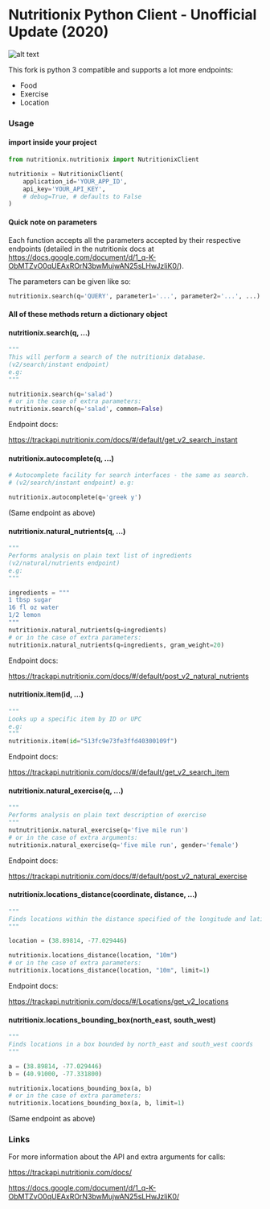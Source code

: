 Nutritionix Python Client - Unofficial Update (2020)
==================================

![alt text](attributions/NutritionixAPI_hires_flat.png)

This fork is python 3 compatible and supports a lot more endpoints:
- Food
- Exercise
- Location

### Usage

#### import inside your project

```py
from nutritionix.nutritionix import NutritionixClient

nutritionix = NutritionixClient(
    application_id='YOUR_APP_ID',
    api_key='YOUR_API_KEY',
    # debug=True, # defaults to False
)

```

#### Quick note on parameters

Each function accepts all the parameters accepted by their respective endpoints (detailed in the nutritionix docs at https://docs.google.com/document/d/1_q-K-ObMTZvO0qUEAxROrN3bwMujwAN25sLHwJzliK0/).

The parameters can be given like so:
```py
nutritionix.search(q='QUERY', parameter1='...', parameter2='...', ...)
```
#### All of these methods return a dictionary object

#### nutritionix.search(q, ...)
```py
"""
This will perform a search of the nutritionix database.
(v2/search/instant endpoint)
e.g:
"""

nutritionix.search(q='salad')
# or in the case of extra parameters:
nutritionix.search(q='salad', common=False)
```

Endpoint docs:

https://trackapi.nutritionix.com/docs/#/default/get_v2_search_instant

#### nutritionix.autocomplete(q, ...)
```py
# Autocomplete facility for search interfaces - the same as search.
# (v2/search/instant endpoint) e.g:

nutritionix.autocomplete(q='greek y')
```

(Same endpoint as above)

#### nutritionix.natural_nutrients(q, ...)

```py
"""
Performs analysis on plain text list of ingredients
(v2/natural/nutrients endpoint)
e.g:
"""

ingredients = """
1 tbsp sugar
16 fl oz water
1/2 lemon
"""
nutritionix.natural_nutrients(q=ingredients)
# or in the case of extra parameters:
nutritionix.natural_nutrients(q=ingredients, gram_weight=20)
```

Endpoint docs:

https://trackapi.nutritionix.com/docs/#/default/post_v2_natural_nutrients

#### nutritionix.item(id, ...)

```py
"""
Looks up a specific item by ID or UPC
e.g:
"""
nutritionix.item(id="513fc9e73fe3ffd40300109f")

```

Endpoint docs:

https://trackapi.nutritionix.com/docs/#/default/get_v2_search_item

#### nutritionix.natural_exercise(q, ...)

```py
"""
Performs analysis on plain text description of exercise
"""
nutnutritionix.natural_exercise(q='five mile run')
# or in the case of extra arguments:
nutritionix.natural_exercise(q='five mile run', gender='female')
```

Endpoint docs:

https://trackapi.nutritionix.com/docs/#/default/post_v2_natural_exercise

#### nutritionix.locations_distance(coordinate, distance, ...)

```py
"""
Finds locations within the distance specified of the longitude and latitude coordinate
"""

location = (38.89814, -77.029446)

nutritionix.locations_distance(location, "10m")
# or in the case of extra parameters:
nutritionix.locations_distance(location, "10m", limit=1)
```

Endpoint docs:

https://trackapi.nutritionix.com/docs/#/Locations/get_v2_locations

#### nutritionix.locations_bounding_box(north_east, south_west)

```py
"""
Finds locations in a box bounded by north_east and south_west coords
"""

a = (38.89814, -77.029446)
b = (40.91000, -77.331800)

nutritionix.locations_bounding_box(a, b)
# or in the case of extra parameters:
nutritionix.locations_bounding_box(a, b, limit=1)
```

(Same endpoint as above)

### Links
For more information about the API and extra arguments for calls:

https://trackapi.nutritionix.com/docs/

https://docs.google.com/document/d/1_q-K-ObMTZvO0qUEAxROrN3bwMujwAN25sLHwJzliK0/
